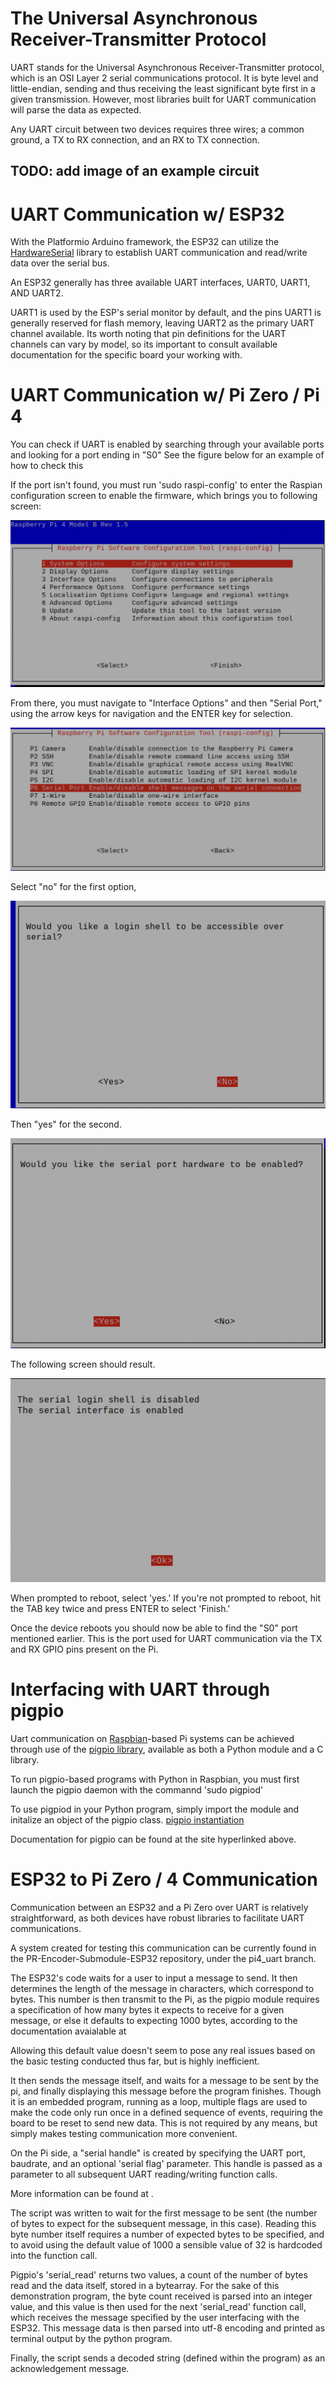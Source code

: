 # The Universal Asynchronous Receiver-Transmitter Protocol
UART stands for the Universal Asynchronous Receiver-Transmitter protocol, which is an OSI Layer 2 serial communications protocol. It is byte level and little-endian, sending and thus receiving the least significant byte first in a given transmission. However, most libraries built for UART communication will parse the data as expected.

Any UART circuit between two devices requires three wires; a common ground, a TX to RX connection, and an RX to TX connection.

## TODO: add image of an example circuit

# UART Communication w/ ESP32
With the Platformio Arduino framework, the ESP32 can utilize the [HardwareSerial](https://github.com/arduino/ArduinoCore-avr/blob/master/cores/arduino/HardwareSerial.h) library to establish UART communication and read/write data over the serial bus. 

An ESP32 generally has three available UART interfaces, UART0, UART1, AND UART2.

UART1 is used by the ESP's serial monitor by default, and the pins UART1 is generally reserved for flash memory, leaving UART2 as the primary UART channel available. Its worth noting that pin definitions for the UART channels can vary by model, so its important to consult available documentation for the specific board your working with.

# UART Communication w/ Pi Zero / Pi 4 
You can check if UART is enabled by searching through your available ports and looking for a port ending in "S0"
See the figure below for an example of how to check this

If the port isn't found, you must run 'sudo raspi-config' to enter the Raspian configuration screen to enable the firmware, which brings you to following screen:

![Step 1](../_static/images/hardware/UART/config-1.png)

From there, you must navigate to "Interface Options" and then "Serial Port," using the arrow keys for navigation and the ENTER key for selection.

![Step 2](../_static/images/hardware/UART/config-2.png)

Select "no" for the first option, 

![Step 3](../_static/images/hardware/UART/config-3.png)

Then "yes" for the second.

![Step 4](../_static/images/hardware/UART/config-4.png)

The following screen should result. 

![Step 5](../_static/images/hardware/UART/config-5.png)

When prompted to reboot, select 'yes.' If you're not prompted to reboot, hit the TAB key twice and press ENTER to select 'Finish.' 

Once the device reboots you should now be able to find the "S0" port mentioned earlier. This is the port used for UART communication via the TX and RX GPIO pins present on the Pi.

# Interfacing with UART through pigpio
Uart communication on [Raspbian](https://www.raspbian.org)-based Pi systems can be achieved through use of the [pigpio library](https://abyz.me.uk/rpi/pigpio/), available as both a Python module and a C library. 

To run pigpio-based programs with Python in Raspbian, you must first launch the pigpio daemon with the commannd 'sudo pigpiod'

To use pigpiod in your Python program, simply import the module and initalize an object of the pigpio class.
[pigpio instantiation](../_static/images/hardware/UART/pigpio.png)

Documentation for pigpio can be found at the site hyperlinked above.

# ESP32 to Pi Zero / 4 Communication
Communication between an ESP32 and a Pi Zero over UART is relatively straightforward, as both devices have robust libraries to facilitate UART communications.

A system created for testing this communication can be currently found in the PR-Encoder-Submodule-ESP32 repository, under the pi4_uart branch.

The ESP32's code waits for a user to input a message to send. It then determines the length of the message in characters, which correspond to bytes. This number is then transmit to the Pi, as the pigpio module requires a specification of how many bytes it expects to receive for a given message, or else it defaults to expecting 1000 bytes, according to the documentation avaialable at [](https://abyz.me.uk/rpi/pigpio/python.html#serial_read) 

Allowing this default value doesn't seem to pose any real issues based on the basic testing conducted thus far, but is highly inefficient. 

It then sends the message itself, and waits for a message to be sent by the pi, and finally displaying this message before the program finishes. Though it is an embedded program, running as a loop, multiple flags are used to make the code only run once in a defined sequence of events, requiring the board to be reset to send new data. This is not required by any means, but simply makes testing communication more convenient.

On the Pi side, a "serial handle" is created by specifying the UART port, baudrate, and an optional 'serial flag' parameter. This handle is passed as a parameter to all subsequent UART reading/writing function calls.

[](../_static/images/hardware/UART/serial-handle.png)

More information can be found at [](http://abyz.me.uk/rpi/pigpio/python.html#serial_open). 

The script was written to wait for the first message to be sent (the number of bytes to expect for the subsequent message, in this case). Reading this byte number itself requires a number of expected bytes to be specified, and to avoid using the default value of 1000 a sensible value of 32 is hardcoded into the function call.

Pigpio's 'serial_read' returns two values, a count of the number of bytes read and the data itself, stored in a bytearray. For the sake of this demonstration program, the byte count received is parsed into an integer value, and this value is then used for the next 'serial_read' function call, which receives the message specified by the user interfacing with the ESP32. This message data is then parsed into utf-8 encoding and printed as terminal output by the python program.

Finally, the script sends a decoded string (defined within the program) as an acknowledgement message.  
